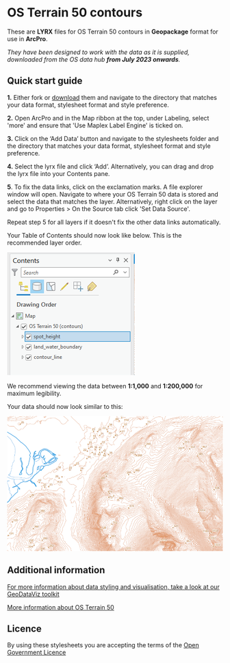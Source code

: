 ﻿# OS Terrain 50 contours

These are **LYRX** files for OS Terrain 50 contours in **Geopackage** format for use in **ArcPro**.

*They have been designed to work with the data as it is supplied, downloaded from the OS data hub **from July 2023 onwards**.*

## Quick start guide

**1.**  Either fork or [download](https://github.com/OrdnanceSurvey/OS-Terrain-50-stylesheets/archive/master.zip) them and navigate to the directory that matches your data format, stylesheet format and style preference.

**2.**  Open ArcPro and in the Map ribbon at the top, under Labeling, select 'more' and ensure that 'Use Maplex Label Engine' is ticked on.

**3.**  Click on the ‘Add Data’ button and navigate to the stylesheets folder and the directory that matches your data format, stylesheet format and style preference.

**4.**  Select the lyrx file and click ‘Add’. Alternatively, you can drag and drop the lyrx file into your Contents pane.

**5**. To fix the data links, click on the exclamation marks. A file explorer window will open. Navigate to where your OS Terrain 50 data is stored and select the data that matches the layer. Alternatively, right click on the layer and go to Properties > On the Source tab click 'Set Data Source'.

Repeat step 5 for all layers if it doesn't fix the other data links automatically.

Your Table of Contents should now look like below. This is the recommended layer order.

  ![Screenshot](https://github.com/OrdnanceSurvey/OS-Terrain-50-stylesheets/blob/dc02a2d97c113924bb88027f6f741bbba877127d/Geopackage%20stylesheets%20(post%20July%202023)/ESRI%20ArcPro%20stylesheets%20(LYRX)/images/ArcPro_LayerOrder_Terrain50.PNG "Recommended layer order for OS Terrain 50 contours")

We recommend viewing the data between **1:1,000** and **1:200,000** for maximum legibility.

Your data should now look similar to this: 

  ![Screenshot](https://github.com/OrdnanceSurvey/OS-Terrain-50-stylesheets/blob/313180e2ccecf96eb7cf5d70968e9935a5bd6047/Geopackage%20stylesheets%20(post%20July%202023)/ESRI%20stylesheets%20(LYR)/images/OS_Terrain_50_screenshot.png "Screenshot of OS Terrain 50 contours")

## Additional information

[For more information about data styling and visualisation, take a look at our GeoDataViz toolkit](https://github.com/OrdnanceSurvey/GeoDataViz-Toolkit)

[More information about OS Terrain 50](http://www.ordnancesurvey.co.uk/business-and-government/products/terrain-50.html)

## Licence

By using these stylesheets you are accepting the terms of the [Open Government Licence](http://www.nationalarchives.gov.uk/doc/open-government-licence/version/3/)
